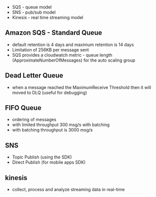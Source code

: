 - SQS - queue model
- SNS - pub/sub model
- Kinesis - real time streaming model

## Amazon SQS - Standard Queue

- default retention is 4 days and maximum retention is 14 days
- Limitation of 256KB per message sent
- SQS provides a cloudwatch metric - queue length (ApproximateNumberOfMessages) for the auto scaling group

## Dead Letter Queue

- when a message reached the MaximumReceive Threshold then it will moved to DLQ (useful for debugging)

## FIFO Queue

- ordering of messages
- with limited throughput 300 msg/s with batching
- with batching throughput is 3000 msg/s

## SNS

- Topic Publish (using the SDK)
- Direct Publish (for mobile apps SDK)

## kinesis

- collect, process and analyze streaming data in real-time
